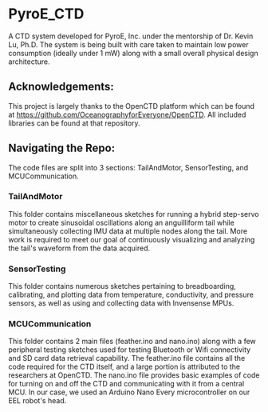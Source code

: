 # PyroE_CTD
A CTD system developed for PyroE, Inc. under the mentorship of Dr. Kevin Lu, Ph.D. The system is being built with care taken to maintain low power consumption (ideally under 1 mW) along with a small overall physical design architecture. 

## Acknowledgements:
This project is largely thanks to the OpenCTD platform which can be found at https://github.com/OceanographyforEveryone/OpenCTD. All included libraries can be found at that repository.

## Navigating the Repo:
The code files are split into 3 sections: TailAndMotor, SensorTesting, and MCUCommunication. 

### TailAndMotor
This folder contains miscellaneous sketches for running a hybrid step-servo motor to create sinusoidal oscillations along an anguilliform tail while simultaneously collecting IMU data at multiple nodes along the tail. More work is required to meet our goal of continuously visualizing and analyzing the tail's waveform from the data acquired.

### SensorTesting
This folder contains numerous sketches pertaining to breadboarding, calibrating, and plotting data from temperature, conductivity, and pressure sensors, as well as using and collecting data with Invensense MPUs. 

### MCUCommunication
This folder contains 2 main files (feather.ino and nano.ino) along with a few peripheral testing sketches used for testing Bluetooth or Wifi connectivity and SD card data retrieval capability. The feather.ino file contains all the code required for the CTD itself, and a large portion is attributed to the researchers at OpenCTD. The nano.ino file provides basic examples of code for turning on and off the CTD and communicating with it from a central MCU. In our case, we used an Arduino Nano Every microcontroller on our EEL robot's head. 
